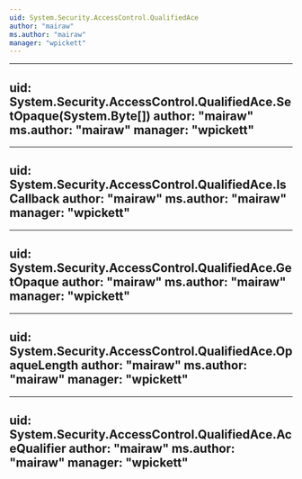 ```yaml
---
uid: System.Security.AccessControl.QualifiedAce
author: "mairaw"
ms.author: "mairaw"
manager: "wpickett"
---
```


---
uid: System.Security.AccessControl.QualifiedAce.SetOpaque(System.Byte[])
author: "mairaw"
ms.author: "mairaw"
manager: "wpickett"
---

---
uid: System.Security.AccessControl.QualifiedAce.IsCallback
author: "mairaw"
ms.author: "mairaw"
manager: "wpickett"
---

---
uid: System.Security.AccessControl.QualifiedAce.GetOpaque
author: "mairaw"
ms.author: "mairaw"
manager: "wpickett"
---

---
uid: System.Security.AccessControl.QualifiedAce.OpaqueLength
author: "mairaw"
ms.author: "mairaw"
manager: "wpickett"
---

---
uid: System.Security.AccessControl.QualifiedAce.AceQualifier
author: "mairaw"
ms.author: "mairaw"
manager: "wpickett"
---
